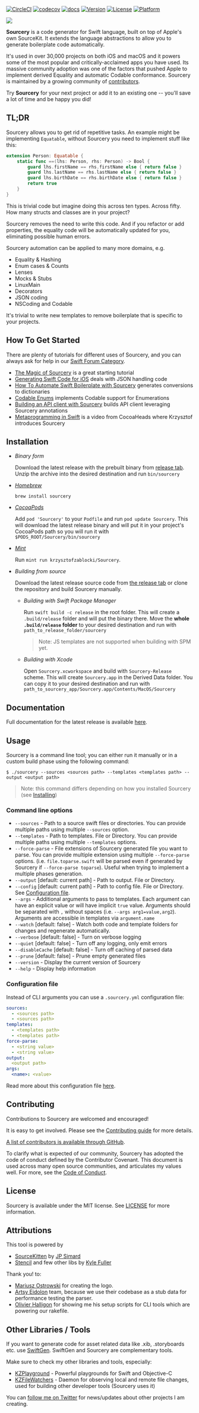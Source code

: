 [![CircleCI](https://circleci.com/gh/krzysztofzablocki/Sourcery.svg?style=shield)](https://circleci.com/gh/krzysztofzablocki/Sourcery)
[![codecov](https://codecov.io/gh/krzysztofzablocki/Sourcery/branch/master/graph/badge.svg)](https://codecov.io/gh/krzysztofzablocki/Sourcery)
[![docs](https://cdn.rawgit.com/krzysztofzablocki/Sourcery/master/docs/badge.svg)](https://cdn.rawgit.com/krzysztofzablocki/Sourcery/master/docs/index.html)
[![Version](https://img.shields.io/cocoapods/v/Sourcery.svg?style=flat)](http://cocoapods.org/pods/Sourcery)
[![License](https://img.shields.io/cocoapods/l/Sourcery.svg?style=flat)](http://cocoapods.org/pods/Sourcery)
[![Platform](https://img.shields.io/cocoapods/p/Sourcery.svg?style=flat)](http://cocoapods.org/pods/Sourcery)

<img src="Resources/icon-128.png">

**Sourcery** is a code generator for Swift language, built on top of Apple's own SourceKit. It extends the language abstractions to allow you to generate boilerplate code automatically.

It's used in over 30,000 projects on both iOS and macOS and it powers some of the most popular and critically-acclaimed apps you have used. Its massive community adoption was one of the factors that pushed Apple to implement derived Equality and automatic Codable conformance. Sourcery is maintained by a growing community of [contributors](https://github.com/krzysztofzablocki/Sourcery/graphs/contributors).

Try **Sourcery** for your next project or add it to an existing one -- you'll save a lot of time and be happy you did!

## TL;DR
Sourcery allows you to get rid of repetitive tasks. An example might be implementing `Equatable`, without Sourcery you need to implement stuff like this:

```swift
extension Person: Equatable {
    static func ==(lhs: Person, rhs: Person) -> Bool {
        guard lhs.firstName == rhs.firstName else { return false }
        guard lhs.lastName == rhs.lastName else { return false }
        guard lhs.birthDate == rhs.birthDate else { return false }
        return true
    }
}
``` 

This is trivial code but imagine doing this across ten types. Across fifty. How many structs and classes are in your project? 

Sourcery removes the need to write this code. And if you refactor or add properties, the equality code will be automatically updated for you, eliminating possible human errors. 

Sourcery automation can be applied to many more domains, e.g.

- Equality & Hashing
- Enum cases & Counts
- Lenses
- Mocks & Stubs
- LinuxMain
- Decorators
- JSON coding
- NSCoding and Codable

It's trivial to write new templates to remove boilerplate that is specific to your projects.

## How To Get Started
There are plenty of tutorials for different uses of Sourcery, and you can always ask for help in our [Swift Forum Category](https://forums.swift.org/c/related-projects/sourcery).

- [The Magic of Sourcery](https://www.caseyliss.com/2017/3/31/the-magic-of-sourcery) is a great starting tutorial
- [Generating Swift Code for iOS](https://www.raywenderlich.com/158803/sourcery-tutorial-generating-swift-code-ios) deals with JSON handling code
- [How To Automate Swift Boilerplate with Sourcery](https://atomicrobot.io/blog/sourcery/) generates conversions to dictionaries
- [Codable Enums](https://littlebitesofcocoa.com/318-codable-enums) implements Codable support for Enumerations
- [Building an API client with Sourcery](https://littlebitesofcocoa.com/295-building-an-api-client-with-sourcery-key-value-annotations) builds API client leveraging Sourcery annotations
- [Metaprogramming in Swift](https://www.youtube.com/watch?v=Ukm70Ibk_bY) is a video from CocoaHeads where Krzysztof introduces Sourcery


## Installation

- _Binary form_

    Download the  latest release with the prebuilt binary from [release tab](https://github.com/krzysztofzablocki/Sourcery/releases/latest). Unzip the archive into the desired destination and run `bin/sourcery`
    
- _[Homebrew](https://brew.sh)_

	`brew install sourcery`


- _[CocoaPods](https://cocoapods.org)_

    Add `pod 'Sourcery'` to your `Podfile` and run `pod update Sourcery`. This will download the latest release binary and will put it in your project's CocoaPods path so you will run it with `$PODS_ROOT/Sourcery/bin/sourcery`


- _[Mint](https://github.com/yonaskolb/Mint)_

    Run `mint run krzysztofzablocki/Sourcery`. 
    
- _Building from source_

    Download the latest release source code from [the release tab](https://github.com/krzysztofzablocki/Sourcery/releases/latest) or clone the repository and build Sourcery manually.

    - _Building with Swift Package Manager_

        Run `swift build -c release` in the root folder. This will create a `.build/release` folder and will put the binary there. Move the **whole `.build/release` folder** to your desired destination and run with `path_to_release_folder/sourcery`

        > Note: JS templates are not supported when building with SPM yet.

    - _Building with Xcode_

        Open `Sourcery.xcworkspace` and build with `Sourcery-Release` scheme. This will create `Sourcery.app` in the Derived Data folder. You can copy it to your desired destination and run with `path_to_sourcery_app/Sourcery.app/Contents/MacOS/Sourcery`

## Documentation

Full documentation for the latest release is available [here](https://cdn.rawgit.com/krzysztofzablocki/Sourcery/master/docs/index.html).

## Usage

Sourcery is a command line tool; you can either run it manually or in a custom build phase using the following command:

```
$ ./sourcery --sources <sources path> --templates <templates path> --output <output path>
```

> Note: this command differs depending on how you installed Sourcery (see [Installing](#installing))

### Command line options

- `--sources` - Path to a source swift files or directories. You can provide multiple paths using multiple `--sources` option.
- `--templates` - Path to templates. File or Directory. You can provide multiple paths using multiple `--templates` options.
- `--force-parse` - File extensions of Sourcery generated file you want to parse. You can provide multiple extension using multiple `--force-parse` options. (i.e. `file.toparse.swift` will be parsed even if generated by Sourcery if `--force-parse toparse`). Useful when trying to implement a multiple phases generation.
- `--output` [default: current path] - Path to output. File or Directory.
- `--config` [default: current path] - Path to config file. File or Directory. See [Configuration file](#configuration-file).
- `--args` - Additional arguments to pass to templates. Each argument can have an explicit value or will have implicit `true` value. Arguments should be separated with `,` without spaces (i.e. `--args arg1=value,arg2`). Arguments are accessible in templates via `argument.name`
- `--watch` [default: false] - Watch both code and template folders for changes and regenerate automatically.
- `--verbose` [default: false] - Turn on verbose logging
- `--quiet` [default: false] - Turn off any logging, only emit errors
- `--disableCache` [default: false] - Turn off caching of parsed data
- `--prune` [default: false] - Prune empty generated files
- `--version` - Display the current version of Sourcery
- `--help` - Display help information

### Configuration file

Instead of CLI arguments you can use a `.sourcery.yml` configuration file:

```yaml
sources:
  - <sources path>
  - <sources path>
templates:
  - <templates path>
  - <templates path>
force-parse:
  - <string value>
  - <string value>
output:
  <output path>
args:
  <name>: <value>
```

Read more about this configuration file [here](https://cdn.rawgit.com/krzysztofzablocki/Sourcery/master/docs/usage.html#configuration-file).

## Contributing

Contributions to Sourcery are welcomed and encouraged!

It is easy to get involved. Please see the [Contributing guide](CONTRIBUTING.md) for more details.

[A list of contributors is available through GitHub](https://github.com/krzysztofzablocki/Sourcery/graphs/contributors).

To clarify what is expected of our community, Sourcery has adopted the code of conduct defined by the Contributor Covenant. This document is used across many open source communities, and articulates my values well. For more, see the [Code of Conduct](CODE_OF_CONDUCT.md).

## License

Sourcery is available under the MIT license. See [LICENSE](LICENSE) for more information.

## Attributions

This tool is powered by

- [SourceKitten](https://github.com/jpsim/SourceKitten) by [JP Simard](https://github.com/jpsim)
- [Stencil](https://github.com/kylef/Stencil) and few other libs by [Kyle Fuller](https://github.com/kylef)

Thank you! to:

- [Mariusz Ostrowski](http://twitter.com/faktory) for creating the logo.
- [Artsy Eidolon](https://github.com/artsy/eidolon) team, because we use their codebase as a stub data for performance testing the parser.
- [Olivier Halligon](https://github.com/AliSoftware) for showing me his setup scripts for CLI tools which are powering our rakefile.

## Other Libraries / Tools

If you want to generate code for asset related data like .xib, .storyboards etc. use [SwiftGen](https://github.com/AliSoftware/SwiftGen). SwiftGen and Sourcery are complementary tools.

Make sure to check my other libraries and tools, especially:
- [KZPlayground](https://github.com/krzysztofzablocki/KZPlayground) - Powerful playgrounds for Swift and Objective-C
- [KZFileWatchers](https://github.com/krzysztofzablocki/KZFileWatchers) - Daemon for observing local and remote file changes, used for building other developer tools (Sourcery uses it)

You can [follow me on Twitter][1] for news/updates about other projects I am creating.

 [1]: http://twitter.com/merowing_
